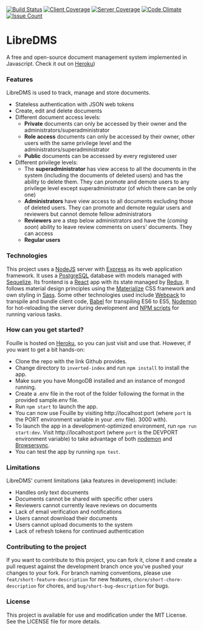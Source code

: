 [![Build Status](https://semaphoreci.com/api/v1/filleduchaos/libre-dms/branches/development/badge.svg)](https://semaphoreci.com/filleduchaos/libre-dms) [![Client Coverage](https://codecov.io/gh/andela-pessien/libre-dms/branch/development/graph/badge.svg)](https://codecov.io/gh/andela-pessien/libre-dms) [![Server Coverage](https://coveralls.io/repos/github/andela-pessien/libre-dms/badge.svg?branch=development)](https://coveralls.io/github/andela-pessien/libre-dms?branch=development) [![Code Climate](https://codeclimate.com/github/andela-pessien/libre-dms/badges/gpa.svg)](https://codeclimate.com/github/andela-pessien/libre-dms) [![Issue Count](https://codeclimate.com/github/andela-pessien/libre-dms/badges/issue_count.svg)](https://codeclimate.com/github/andela-pessien/libre-dms)

# LibreDMS
A free and open-source document management system implemented in Javascript.
Check it out on [Heroku](https://libre-dms-staging.herokuapp.com))

### Features
  LibreDMS is used to track, manage and store documents.
  - Stateless authentication with JSON web tokens
  - Create, edit and delete documents
  - Different document access levels:
    - **Private** documents can only be accessed by their owner and the administrators/superadministrator
    - **Role access** documents can only be accessed by their owner, other users with the same privilege level and the administrators/superadministrator
    - **Public** documents can be accessed by every registered user
  - Different privilege levels:
    - The **superadministrator** has view access to all the documents in the system (including the documents of deleted users) and has the ability to delete them. They can promote and demote users to any privilege level except superadministrator (of which there can be only one)
    - **Administrators** have view access to all documents excluding those of deleted users. They can promote and demote regular users and reviewers but cannot demote fellow administrators
    - **Reviewers** are a step below administrators and have the (*coming soon*) ability to leave review comments on users' documents. They can access
    - **Regular users** 

### Technologies
  This project uses a [NodeJS](https://nodejs.org) server with [Express](https://expressjs.com/) as its web application framework. It uses a [PostgreSQL](https://www.postgresql.org) database with models managed with [Sequelize](docs.sequelizejs.com).
  Its frontend is a [React](https://facebook.github.io/react/) app with its state managed by [Redux](http://redux.js.org/). It follows material design principles using the [Materialize](http://materializecss.com) CSS framework and own styling in [Sass](http://sass-lang.com/).
  Some other technologies used include [Webpack](https://webpack.js.org) to transpile and bundle client code, [Babel](https://babeljs.io) for transpiling ES6 to ES5, [Nodemon](https://nodemon.io/) for hot-reloading the server during development and [NPM scripts](https://docs.npmjs.com/misc/scripts) for running various tasks.

### How can you get started?
  Fouille is hosted on [Heroku](https://fouille.herokuapp.com), so you can just visit and
  use that. However, if you want to get a bit hands-on:
  - Clone the repo with the link Github provides.
  - Change directory to `inverted-index` and run `npm install` to install the app.
  - Make sure you have MongoDB installed and an instance of mongod running.
  - Create a .env file in the root of the folder following the format in the provided
  sample.env file.
  - Run `npm start` to launch the app.
  - You can now use Fouille by visiting http://localhost:port (where `port` is the PORT environment variable in your .env file).
  3000 with).
  - To launch the app in a development-optimized environment, run `npm run start:dev`. Visit http://localhost:port (where `port` is the DEVPORT environment variable) to take advantage of both [nodemon](https://nodemon.io/) and [Browsersync](https://www.browsersync.io/).
  - You can test the app by running `npm test`.

### Limitations
  LibreDMS' current limitations (aka features in development) include:
  - Handles only text documents
  - Documents cannot be shared with specific other users
  - Reviewers cannot currently leave reviews on documents
  - Lack of email verification and notifications
  - Users cannot download their documents
  - Users cannot upload documents to the system
  - Lack of refresh tokens for continued authentication

### Contributing to the project
  If you want to contribute to this project, you can fork it, clone it and create a pull request against the development branch once you've pushed your changes to your fork. For branch naming conventions, please use `feat/short-feature-description` for new features, `chore/short-chore-description` for chores, and `bug/short-bug-description` for bugs.

### License
  This project is available for use and modification under the MIT License. See the LICENSE file for more details.

